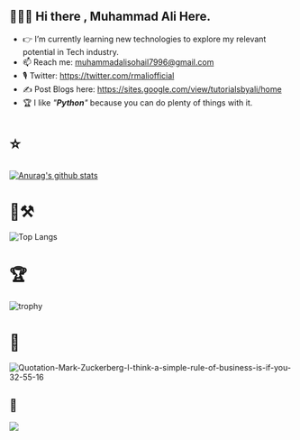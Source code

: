 ## 👨🏻‍💻 Hi there , Muhammad Ali Here.

- 👉 I’m currently learning new technologies to explore my relevant potential in Tech industry.
- 📫 Reach me: muhammadalisohail7996@gmail.com
- 🎙️ Twitter: https://twitter.com/rmaliofficial
- ✍️ Post Blogs here: https://sites.google.com/view/tutorialsbyali/home
- 🏆 I like _"**Python**"_ because you can do plenty of things with it.

# ⭐

[![Anurag's github stats](https://github-readme-stats.vercel.app/api?username=alitheDev)](https://github.com/alitheDev/github-readme-stats)

# 🧰⚒️ 

![Top Langs](https://github-readme-stats.vercel.app/api/top-langs/?username=alitheDEV&hide=javascript,css,scss,html&theme=tokyonight)

#  🏆

![trophy](https://github-profile-trophy.vercel.app/?username=ryo-ma&margin-w=15)

# 💬 

![Quotation-Mark-Zuckerberg-I-think-a-simple-rule-of-business-is-if-you-32-55-16](https://user-images.githubusercontent.com/48137657/189515988-f7377abb-8c90-419d-ace2-94b8ea7d50ed.jpg)


## 👀
![](https://komarev.com/ghpvc/?username=alitheDev&color=green&label=PROFILE+VIEWS)
